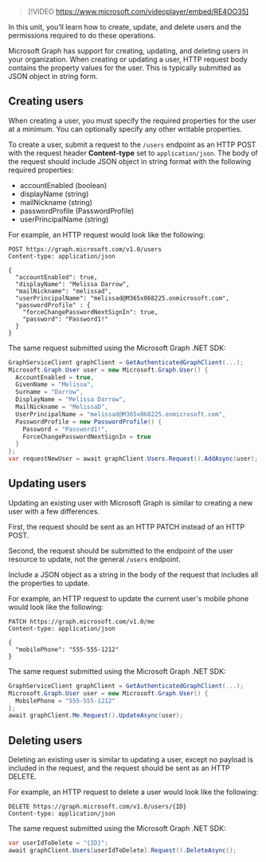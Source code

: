 > [!VIDEO https://www.microsoft.com/videoplayer/embed/RE4OO35]

In this unit, you’ll learn how to create, update, and delete users and the permissions required to do these operations.

Microsoft Graph has support for creating, updating, and deleting users in your organization. When creating or updating a user, HTTP request body contains the property values for the user. This is typically submitted as JSON object in string form.

## Creating users

When creating a user, you must specify the required properties for the user at a minimum. You can optionally specify any other writable properties.

To create a user, submit a request to the `/users` endpoint as an HTTP POST with the request header **Content-type** set to `application/json`. The body of the request should include JSON object in string format with the following required properties:

- accountEnabled (boolean)
- displayName (string)
- mailNickname (string)
- passwordProfile (PasswordProfile)
- userPrincipalName (string)

For example, an HTTP request would look like the following:

```http
POST https://graph.microsoft.com/v1.0/users
Content-type: application/json

{
  "accountEnabled": true,
  "displayName": "Melissa Darrow",
  "mailNickname": "melissad",
  "userPrincipalName": "melissad@M365x068225.onmicrosoft.com",
  "passwordProfile" : {
    "forceChangePasswordNextSignIn": true,
    "password": "Password1!"
  }
}
```

The same request submitted using the Microsoft Graph .NET SDK:

```csharp
GraphServiceClient graphClient = GetAuthenticatedGraphClient(...);
Microsoft.Graph.User user = new Microsoft.Graph.User() {
  AccountEnabled = true,
  GivenName = "Melissa",
  Surname = "Darrow",
  DisplayName = "Melissa Darrow",
  MailNickname = "MelissaD",
  UserPrincipalName = "melissad@M365x068225.onmicrosoft.com",
  PasswordProfile = new PasswordProfile() {
    Password = "Password1!",
    ForceChangePasswordNextSignIn = true
  }
};
var requestNewUser = await graphClient.Users.Request().AddAsync(user);
```

## Updating users

Updating an existing user with Microsoft Graph is similar to creating a new user with a few differences.

First, the request should be sent as an HTTP PATCH instead of an HTTP POST.

Second, the request should be submitted to the endpoint of the user resource to update, not the general `/users` endpoint.

Include a JSON object as a string in the body of the request that includes all the properties to update.

For example, an HTTP request to update the current user's mobile phone would look like the following:

```http
PATCH https://graph.microsoft.com/v1.0/me
Content-type: application/json

{
  "mobilePhone": "555-555-1212"
}
```

The same request submitted using the Microsoft Graph .NET SDK:

```csharp
GraphServiceClient graphClient = GetAuthenticatedGraphClient(...);
Microsoft.Graph.User user = new Microsoft.Graph.User() {
  MobilePhone = "555-555-1212"
};
await graphClient.Me.Request().UpdateAsync(user);
```

## Deleting users

Deleting an existing user is similar to updating a user, except no payload is included in the request, and the request should be sent as an HTTP DELETE.

For example, an HTTP request to delete a user would look like the following:

```http
DELETE https://graph.microsoft.com/v1.0/users/{ID}
Content-type: application/json
```

The same request submitted using the Microsoft Graph .NET SDK:

```csharp
var userIdToDelete = "{ID}";
await graphClient.Users[userIdToDelete].Request().DeleteAsync();
```
